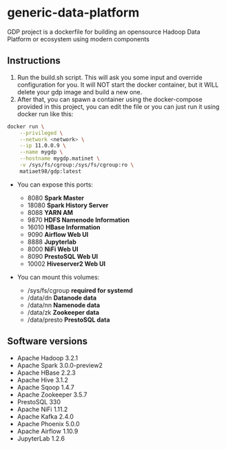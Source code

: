 # generic-data-platform
GDP project is a dockerfile for building an opensource Hadoop Data Platform or ecosystem using modern components

## Instructions

1. Run the build.sh script. This will ask you some input and override configuration for you. 
It will NOT start the docker container, but it WILL delete your gdp image and build a new one.
2. After that, you can spawn a container using the docker-compose provided in this project,
you can edit the file or you can just run it using docker run like this:

~~~bash
docker run \
    --privileged \
    --network <network> \
    --ip 11.0.0.9 \
    --name mygdp \
    --hostname mygdp.matinet \
    -v /sys/fs/cgroup:/sys/fs/cgroup:ro \
    matiaet98/gdp:latest
~~~

- You can expose this ports:
    - 8080      **Spark Master**
    - 18080     **Spark History Server**
    - 8088      **YARN AM**
    - 9870      **HDFS Namenode Information**
    - 16010     **HBase Information**
    - 9090      **Airflow Web UI**
    - 8888      **Jupyterlab**
    - 8000      **NiFi Web UI**
    - 8090      **PrestoSQL Web UI**
    - 10002      **Hiveserver2 Web UI**

- You can mount this volumes:
    - /sys/fs/cgroup **required for systemd**
    - /data/dn **Datanode data**
    - /data/nn **Namenode data**
    - /data/zk  **Zookeeper data**
    - /data/presto  **PrestoSQL data**

## Software versions

- Apache Hadoop 3.2.1
- Apache Spark 3.0.0-preview2
- Apache HBase 2.2.3
- Apache Hive 3.1.2
- Apache Sqoop 1.4.7
- Apache Zookeeper 3.5.7
- PrestoSQL 330
- Apache NiFi 1.11.2
- Apache Kafka 2.4.0
- Apache Phoenix 5.0.0
- Apache Airflow 1.10.9
- JupyterLab 1.2.6
